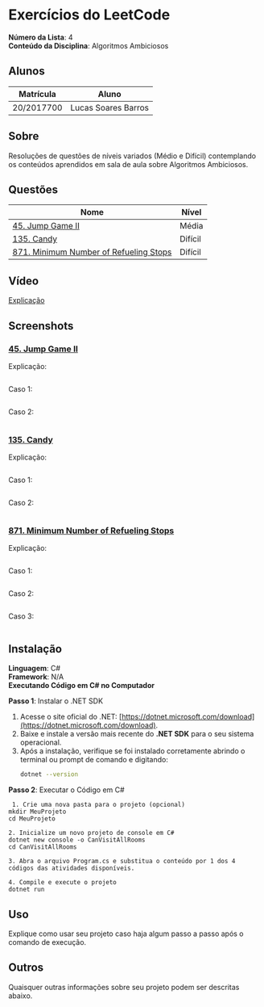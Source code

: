 # Exercícios do LeetCode

**Número da Lista**: 4<br>
**Conteúdo da Disciplina**: Algoritmos Ambiciosos<br>

## Alunos

| Matrícula  | Aluno               |
| ---------- | ------------------- |
| 20/2017700 | Lucas Soares Barros |

## Sobre

Resoluções de questões de níveis variados (Médio e Difícil) contemplando os conteúdos aprendidos em sala de aula sobre Algoritmos Ambiciosos.

## Questões

| Nome                                                                                                                                                | Nível   |
| --------------------------------------------------------------------------------------------------------------------------------------------------- | ------- |
| [45. Jump Game II](https://leetcode.com/problems/jump-game-ii/description/)                                                                         | Média   |
| [135. Candy](https://leetcode.com/problems/candy/description/)                                                                                      | Difícil |
| [871. Minimum Number of Refueling Stops](https://leetcode.com/problems/minimum-number-of-refueling-stops/description/)                              | Difícil |

## Vídeo

[Explicação]()

## Screenshots

### [45. Jump Game II](https://leetcode.com/problems/jump-game-ii/description/)   

Explicação:

![]()<br>

Caso 1:

![]()<br>

Caso 2:

![]()<br>

### [135. Candy](https://leetcode.com/problems/candy/description/)     

Explicação:

![]()<br>
![]()<br>

Caso 1:

![]()<br>

Caso 2:

![]()<br>


### [871. Minimum Number of Refueling Stops](https://leetcode.com/problems/minimum-number-of-refueling-stops/description/)   

Explicação:

![]()<br>
![]()<br>

Caso 1:

![]()<br>

Caso 2:

![]()<br>

Caso 3:

![]()<br>

## Instalação

**Linguagem**: C#<br>
**Framework**: N/A<br>
**Executando Código em C# no Computador**

**Passo 1**: Instalar o .NET SDK

1. Acesse o site oficial do .NET: [https://dotnet.microsoft.com/download](https://dotnet.microsoft.com/download).
2. Baixe e instale a versão mais recente do **.NET SDK** para o seu sistema operacional.
3. Após a instalação, verifique se foi instalado corretamente abrindo o terminal ou prompt de comando e digitando:
   ```bash
   dotnet --version
   ```

**Passo 2**: Executar o Código em C#

```
 1. Crie uma nova pasta para o projeto (opcional)
mkdir MeuProjeto
cd MeuProjeto

2. Inicialize um novo projeto de console em C#
dotnet new console -o CanVisitAllRooms
cd CanVisitAllRooms

3. Abra o arquivo Program.cs e substitua o conteúdo por 1 dos 4 códigos das atividades disponíveis.

4. Compile e execute o projeto
dotnet run
```

## Uso

Explique como usar seu projeto caso haja algum passo a passo após o comando de execução.

## Outros

Quaisquer outras informações sobre seu projeto podem ser descritas abaixo.
